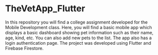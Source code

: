 # TheVetApp_Flutter
In this repository you will find a college assignment developed for the Mobile Development class. Here, you will find a basic mobile app which displays a basic dashboard showing pet information such as their name, age, kind, etc. You can also add new pets to the list. The app also has a login authentication page. The project was developed using Flutter and Firebase Firestore.

